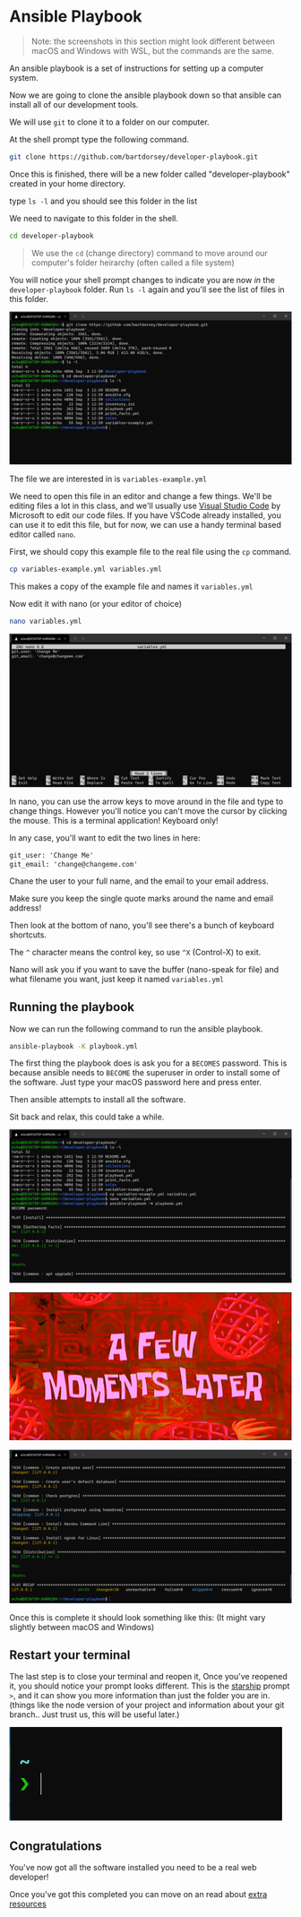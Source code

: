 # Ansible Playbook

> Note: the screenshots in this section might look different between macOS and Windows with WSL, but the commands are the same.

An ansible playbook is a set of instructions for setting up a computer system.

Now we are going to clone the ansible playbook down so that ansible can
install all of our development tools.

We will use `git` to clone it to a folder on our computer.

At the shell prompt type the following command.

```sh
git clone https://github.com/bartdorsey/developer-playbook.git
```

Once this is finished, there will be a new folder called "developer-playbook" created
in your home directory.

type `ls -l` and you should see this folder in the list

We need to navigate to this folder in the shell.

```sh
cd developer-playbook
```

> We use the `cd` (change directory) command to
> move around our computer's folder heirarchy (often called a file system)

You will notice your shell prompt changes to indicate you are now *in* the `developer-playbook` folder. Run `ls -l` again and you'll see the list of files
in this folder.

![ansible-playbook-clone](images/ansible-playbook-clone.png)

The file we are interested in is `variables-example.yml`

We need to open this file in an editor and change a few things. We'll be editing
files a lot in this class, and we'll usually use [Visual Studio Code] by Microsoft
to edit our code files. If you have VSCode already installed, you can use it to
edit this file, but for now, we can use a handy terminal based editor called `nano`.

First, we should copy this example file to the real file using the `cp` command.

```sh
cp variables-example.yml variables.yml
```

This makes a copy of the example file and names it `variables.yml`

Now edit it with nano (or your editor of choice)

```sh
nano variables.yml
```

![nano variables](images/nano-variables.yml.png)

In nano, you can use the arrow keys to move around in the file and type to change
things.  However you'll notice you can't move the cursor by clicking the mouse.
This is a terminal application! Keyboard only!

In any case, you'll want to edit the two lines in here:

```text
git_user: 'Change Me'
git_email: 'change@changeme.com'
```

Chane the user to your full name, and the email to your email address.

Make sure you keep the single quote marks around the name and email address!

Then look at the bottom of nano, you'll see there's a bunch of keyboard shortcuts.

The `^` character means the control key, so use `^X` (Control-X) to exit.

Nano will ask you if you want to save the buffer (nano-speak for file) and what
filename you want, just keep it named `variables.yml`

## Running the playbook

Now we can run the following command to run the ansible playbook.

```sh
ansible-playbook -K playbook.yml
```

The first thing the playbook does is ask you for a `BECOMES` password.  This is
because ansible needs to `BECOME` the superuser in order to install some of the
software. Just type your macOS password here and press enter.

Then ansible attempts to install all the software.

Sit back and relax, this could take a while.

![ansible running](images/ansible-running.png)

![a few moments later](images/a-few-moments-later.png)

![ansible finished](images/ansible-finished.png)

Once this is complete it should look something like this: (It might vary slightly between macOS and Windows)

## Restart your terminal

The last step is to close your terminal and reopen it, Once you've reopened it,
you should notice your prompt looks different. This is the [starship] prompt `>`,
and it can show you more information than just the folder you are in. (things like the node version of your project and information about your git branch.. Just trust us, this will be useful later.)

![starship prompt](images/starship-prompt.png)

## Congratulations

You've now got all the software installed you need to be a real web developer!

Once you've got this completed you can move on an read about [extra resources]

[Visual Studio Code]:https://code.visualstudio.com/
[extra resources]:extra-resources.md
[starship]:https://starship.rs
